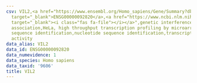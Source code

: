 ```yaml
---
csv: VIL2,<a href="https://www.ensembl.org/Homo_sapiens/Gene/Summary?db=core;g=ENSG00000092820"
  target="_blank">ENSG00000092820</a>,<a href="https://www.ncbi.nlm.nih.gov/pubmed/17216044"
  target="_blank"><i class="fas fa-file"></i></a>",genetic interference,functional
  association,HeLa, high throughput transcription profiling by microarray,nucleotide
  sequence identification,nucleotide sequence identification,transcriptional regulation,down-regulates
  activity
data_alias: VIL2
data_id: ENSG00000092820
data_numevidence: 1
data_species: Homo sapiens
data_taxid: '9606'
title: VIL2
---
```

